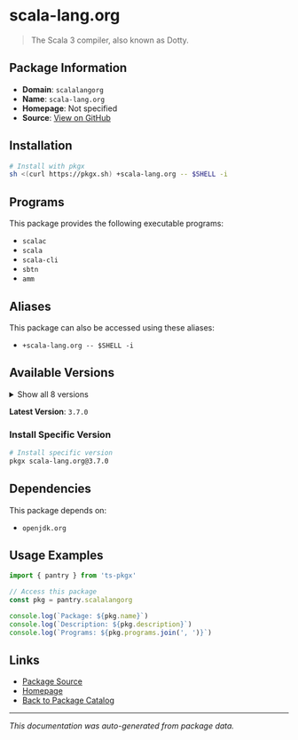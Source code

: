 # scala-lang.org

> The Scala 3 compiler, also known as Dotty.

## Package Information

- **Domain**: `scalalangorg`
- **Name**: `scala-lang.org`
- **Homepage**: Not specified
- **Source**: [View on GitHub](https://github.com/pkgxdev/pantry/tree/main/projects/scala-lang.org/package.yml)

## Installation

```bash
# Install with pkgx
sh <(curl https://pkgx.sh) +scala-lang.org -- $SHELL -i
```

## Programs

This package provides the following executable programs:

- `scalac`
- `scala`
- `scala-cli`
- `sbtn`
- `amm`

## Aliases

This package can also be accessed using these aliases:

- `+scala-lang.org -- $SHELL -i`

## Available Versions

<details>
<summary>Show all 8 versions</summary>

- `3.7.0`, `3.6.4`, `3.6.3`, `3.6.2`, `3.5.2`
- `3.5.1`, `3.3.6`, `3.3.5`

</details>

**Latest Version**: `3.7.0`

### Install Specific Version

```bash
# Install specific version
pkgx scala-lang.org@3.7.0
```

## Dependencies

This package depends on:

- `openjdk.org`

## Usage Examples

```typescript
import { pantry } from 'ts-pkgx'

// Access this package
const pkg = pantry.scalalangorg

console.log(`Package: ${pkg.name}`)
console.log(`Description: ${pkg.description}`)
console.log(`Programs: ${pkg.programs.join(', ')}`)
```

## Links

- [Package Source](https://github.com/pkgxdev/pantry/tree/main/projects/scala-lang.org/package.yml)
- [Homepage](#)
- [Back to Package Catalog](../package-catalog.md)

---

*This documentation was auto-generated from package data.*
